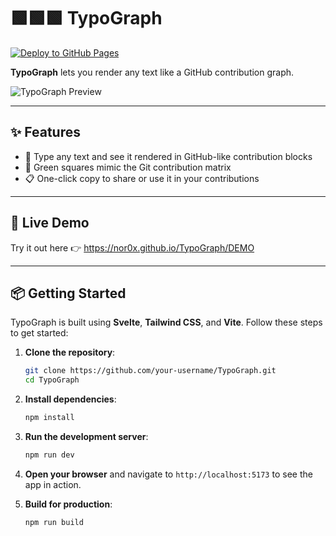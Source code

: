 
# 🟩🟩🟩 TypoGraph

[![Deploy to GitHub Pages](https://github.com/nor0x/TypoGraph/actions/workflows/main.yml/badge.svg)](https://github.com/nor0x/TypoGraph/actions/workflows/main.yml)


**TypoGraph** lets you render any text like a GitHub contribution graph.

![TypoGraph Preview](https://github.com/user-attachments/assets/963acceb-e790-4210-87c5-6667d8facdf1)


---

## ✨ Features

- 🧠 Type any text and see it rendered in GitHub-like contribution blocks
- 🎨 Green squares mimic the Git contribution matrix
- 📋 One-click copy to share or use it in your contributions

---

## 🚀 Live Demo

Try it out here 👉  https://nor0x.github.io/TypoGraph/DEMO

---

## 📦 Getting Started
TypoGraph is built using **Svelte**, **Tailwind CSS**, and **Vite**. Follow these steps to get started:

1. **Clone the repository**:
   ```bash
   git clone https://github.com/your-username/TypoGraph.git
   cd TypoGraph
   ```

2. **Install dependencies**:
   ```bash
   npm install
   ```
3. **Run the development server**:
   ```bash
   npm run dev
   ```
4. **Open your browser** and navigate to `http://localhost:5173` to see the app in action.

5. **Build for production**:
   ```bash
   npm run build
   ```
